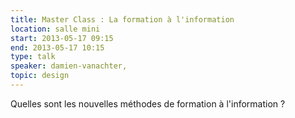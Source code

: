 ```yaml
---
title: Master Class : La formation à l'information
location: salle mini
start: 2013-05-17 09:15
end: 2013-05-17 10:15
type: talk
speaker: damien-vanachter,
topic: design
---
```


Quelles sont les nouvelles méthodes de formation à l'information ?